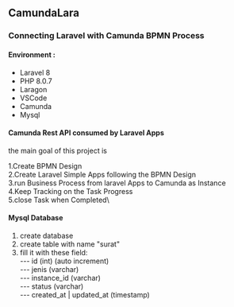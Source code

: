 ## CamundaLara

### Connecting Laravel with Camunda BPMN Process

#### Environment :
- Laravel 8
- PHP 8.0.7
- Laragon
- VSCode
- Camunda
- Mysql

#### Camunda Rest API consumed by Laravel Apps

the main goal of this project is

1.Create BPMN Design\
2.Create Laravel Simple Apps following the BPMN Design\
3.run Business Process from laravel Apps to Camunda as Instance\
4.Keep Tracking on the Task Progress\
5.close Task when Completed\

#### Mysql Database 

1. create database
2. create table with name "surat"
3. fill it with these field:\
--- id (int) (auto increment)\
--- jenis (varchar)\
--- instance_id (varchar)\
--- status (varchar)\
--- created_at | updated_at (timestamp)
